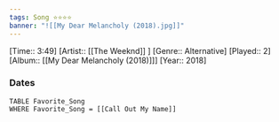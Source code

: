 ```yaml
---
tags: Song ⭐⭐⭐⭐ 
banner: "![[My Dear Melancholy (2018).jpg]]"
---
```

[Time:: 3:49]
[Artist:: [[The Weeknd]] ]
[Genre:: Alternative]
[Played:: 2]
[Album:: [[My Dear Melancholy (2018)]]]
[Year:: 2018]
### Dates
````dataview
TABLE Favorite_Song
WHERE Favorite_Song = [[Call Out My Name]]
````
